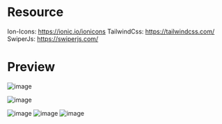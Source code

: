 # Resource
  Ion-Icons: https://ionic.io/ionicons
  TailwindCss: https://tailwindcss.com/
  SwiperJs: https://swiperjs.com/

# Preview 
![image](https://user-images.githubusercontent.com/86012214/161226176-d9afe034-81d1-427c-bc4a-a605f6f8fbc1.png)

![image](https://user-images.githubusercontent.com/86012214/161300592-0ca282df-6328-447f-885c-bfdcd13c650c.png)

![image](https://user-images.githubusercontent.com/86012214/161300663-5e331b38-36ed-4da0-aa09-d6489b38d37b.png)
![image](https://user-images.githubusercontent.com/86012214/161300700-547f426a-50da-4e38-a4e4-c2fbcd635e91.png)
![image](https://user-images.githubusercontent.com/86012214/161300825-7bd60b6c-7b92-483e-81c9-c55f2c4c1426.png)
